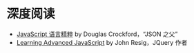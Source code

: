 # 深度阅读

* [JavaScript 语言精粹](https://book.douban.com/subject/3590768/) by Douglas Crockford，“JSON 之父” 
* [Learning Advanced JavaScript](http://ejohn.org/apps/learn/) by John Resig，JQuery 作者
